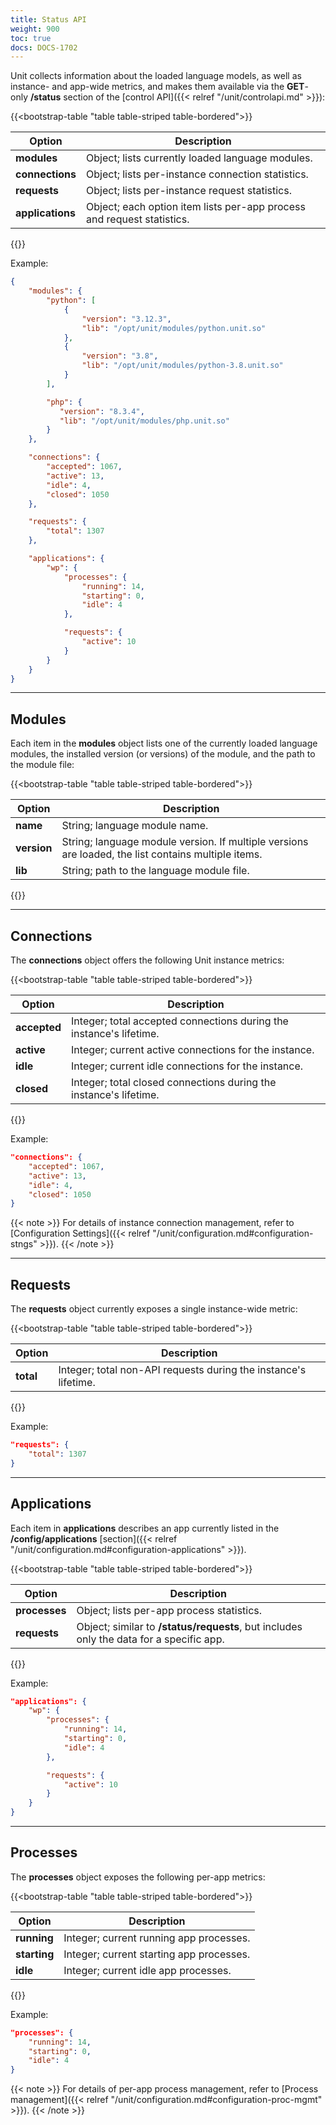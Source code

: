 ```yaml
---
title: Status API
weight: 900
toc: true
docs: DOCS-1702
---
```


<a name="configuration-stats"></a>

Unit collects information about the loaded language models, as well as
instance- and app-wide metrics, and makes them available via the **GET**-only
**/status** section of the [control API]({{< relref "/unit/controlapi.md" >}}):

{{<bootstrap-table "table table-striped table-bordered">}}

| Option        | Description                                         |
|--------------|-----------------------------------------------------|
| **modules**  | Object; lists currently loaded language modules. |
| **connections** | Object; lists per-instance connection statistics. |
| **requests** | Object; lists per-instance request statistics.  |
| **applications** | Object; each option item lists per-app process and request statistics. |

{{</bootstrap-table>}}

Example:

```json
{
    "modules": {
        "python": [
            {
                "version": "3.12.3",
                "lib": "/opt/unit/modules/python.unit.so"
            },
            {
                "version": "3.8",
                "lib": "/opt/unit/modules/python-3.8.unit.so"
            }
        ],

        "php": {
           "version": "8.3.4",
           "lib": "/opt/unit/modules/php.unit.so"
        }
    },

    "connections": {
        "accepted": 1067,
        "active": 13,
        "idle": 4,
        "closed": 1050
    },

    "requests": {
        "total": 1307
    },

    "applications": {
        "wp": {
            "processes": {
                "running": 14,
                "starting": 0,
                "idle": 4
            },

            "requests": {
                "active": 10
            }
        }
    }
}
```

---

## Modules

Each item in the **modules** object lists one of the currently loaded language
modules, the installed version (or versions) of the module, and the path to the
module file:

{{<bootstrap-table "table table-striped table-bordered">}}

| Option     | Description |
|-----------|-------------|
| **name**   | String; language module name. |
| **version** | String; language module version. If multiple versions are loaded, the list contains multiple items. |
| **lib**    | String; path to the language module file. |

{{</bootstrap-table>}}

---

## Connections

The **connections** object offers the following Unit instance metrics:

{{<bootstrap-table "table table-striped table-bordered">}}

| Option   | Description |
|----------|-------------|
| **accepted** | Integer; total accepted connections during the instance's lifetime. |
| **active** | Integer; current active connections for the instance. |
| **idle** | Integer; current idle connections for the instance. |
| **closed** | Integer; total closed connections during the instance's lifetime. |

{{</bootstrap-table>}}

Example:

```json
"connections": {
    "accepted": 1067,
    "active": 13,
    "idle": 4,
    "closed": 1050
}
```

{{< note >}}
For details of instance connection management,
refer to
[Configuration Settings]({{< relref "/unit/configuration.md#configuration-stngs" >}}).
{{< /note >}}

---

## Requests

The **requests** object currently exposes a single instance-wide metric:

{{<bootstrap-table "table table-striped table-bordered">}}

| Option   | Description |
|----------|-------------|
| **total** | Integer; total non-API requests during the instance's lifetime. |

{{</bootstrap-table>}}

Example:

```json
"requests": {
    "total": 1307
}
```

---

## Applications

Each item in **applications** describes an app currently listed in the
**/config/applications**
[section]({{< relref "/unit/configuration.md#configuration-applications" >}}).

{{<bootstrap-table "table table-striped table-bordered">}}

| Option      | Description |
|------------|-------------|
| **processes** | Object; lists per-app process statistics. |
| **requests**  | Object; similar to **/status/requests**, but includes only the data for a specific app. |

{{</bootstrap-table>}}

Example:

```json
"applications": {
    "wp": {
        "processes": {
            "running": 14,
            "starting": 0,
            "idle": 4
        },

        "requests": {
            "active": 10
        }
    }
}
```

---

## Processes

The **processes** object exposes the following per-app metrics:

{{<bootstrap-table "table table-striped table-bordered">}}

| Option      | Description |
|------------|-------------|
| **running**  | Integer; current running app processes. |
| **starting** | Integer; current starting app processes. |
| **idle**     | Integer; current idle app processes. |

{{</bootstrap-table>}}


Example:

```json
"processes": {
    "running": 14,
    "starting": 0,
    "idle": 4
}
```

{{< note >}}
For details of per-app process management,
refer to
[Process management]({{< relref "/unit/configuration.md#configuration-proc-mgmt" >}}).
{{< /note >}}
